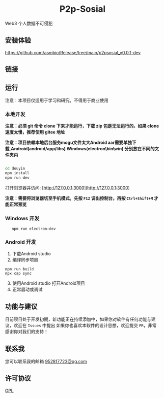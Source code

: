 <h1 align="center">
  P2p-Sosial
</h1>

Web3 个人数据不可侵犯

## 安装体验

https://github.com/asmbio/Release/tree/main/p2psosial_v0.0.1-dev

## 链接


## 运行
注意：本项目仅适用于学习和研究，不得用于商业使用

### 本地开发
**注意：必须 git 命令 clone 下来才能运行，下载 zip 包是无法运行的。如果 clone 速度太慢，推荐使用 gitee 地址** 

**注意：项目依赖本地后台服务mogu文件太大Android aar需要单独下载,Android(android/app/libs) Windows(electron\bin\win) 分别放在不同的文件夹内**

```bash

cd douyin
npm install
npm run dev
```

打开浏览器并访问: [http://127.0.0.1:3000](http://127.0.0.1:3000)

**注意：需要将浏览器切至手机模式，先按 `F12` 调出控制台，再按 `Ctrl+Shift+M` 才能正常预览**

### Windows 开发

```
   npm run electron:dev
```

### Android 开发

1. 下载Android studio
2. 编译同步项目
```
npm run build
npx cap sync 

```
3. 使用Android studio 打开Android项目
4. 正常启动或调试


## 功能与建议

目前项目处于开发初期，新功能正在持续添加中，如果你对软件有任何功能与建议，欢迎在 `Issues` 中提出
如果你也喜欢本软件的设计思想，欢迎提交 `PR`，非常感谢你对我们的支持！

## 联系我

您可以联系我的邮箱 <a href="mailto:952817723@qq.com">952817723@qq.com</a>


## 许可协议

[GPL](LICENSE)
